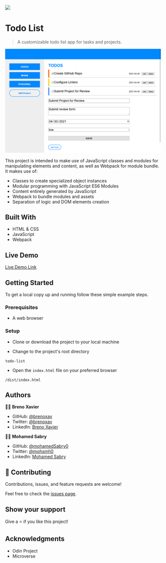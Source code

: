 ![](https://img.shields.io/badge/Microverse-blueviolet)

# Todo List

> A customizable todo list app for tasks and projects.

![screenshot](./screenshot.png)

This project is intended to make use of JavaScript classes and modules for manipulating elements and content, as well as Webpack for module bundle. It makes use of:
- Classes to create specialized object instances
- Modular programming with JavaScript ES6 Modules
- Content entirely generated by JavaScript
- Webpack to bundle modules and assets
- Separation of logic and DOM elements creation

## Built With

- HTML & CSS
- JavaScript
- Webpack

## Live Demo

[Live Demo Link](https://brenoxav.github.io/todo-list/)

## Getting Started

To get a local copy up and running follow these simple example steps.

### Prerequisites

- A web browser

### Setup

- Clone or download the project to your local machine

- Change to the project's root directory
```
todo-list
```

- Open the `index.html` file on your preferred browser
```
/dist/index.html
```

## Authors

👨‍💻 **Breno Xavier**

- GitHub: [@brenoxav](https://github.com/brenoxav)
- Twitter: [@brenoxav](https://twitter.com/brenoxav)
- LinkedIn: [Breno Xavier](https://linkedin.com/in/brenoxav)

👩‍💻 **Mohamed Sabry**

- GitHub: [@mohamedSabry0](https://github.com/mohamedSabry0)
- Twitter: [@mohsmh0](https://twitter.com/mohsmh0)
- LinkedIn: [Mohamed Sabry](https://linkedin.com/in/mohamed-sabry0/)

## 🤝 Contributing

Contributions, issues, and feature requests are welcome!

Feel free to check the [issues page](issues/).

## Show your support

Give a ⭐️ if you like this project!

## Acknowledgments

- Odin Project
- Microverse
